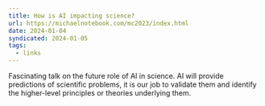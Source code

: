 ```yaml
---
title: How is AI impacting science?
url: https://michaelnotebook.com/mc2023/index.html
date: 2024-01-04
syndicated: 2024-01-05
tags:
  - links
---
```


Fascinating talk on the future role of AI in science. AI will provide predictions of scientific problems, it is our job to validate them and identify the higher-level principles or theories underlying them.
